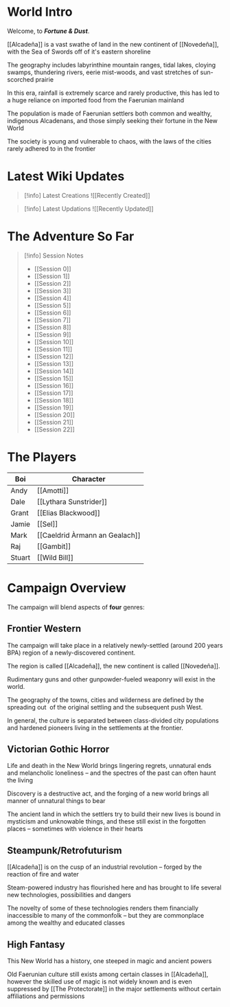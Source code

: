 
# World Intro

Welcome, to ***Fortune & Dust***.

[[Alcadeña]] is a vast swathe of land in the new continent of [[Novedeña]], with the Sea of Swords off of it's eastern shoreline

The geography includes labyrinthine mountain ranges, tidal lakes, cloying swamps, thundering rivers, eerie mist-woods, and vast stretches of sun-scorched prairie

In this era, rainfall is extremely scarce and rarely productive, this has led to a huge reliance on imported food from the Faerunian mainland

The population is made of Faerunian settlers both common and wealthy, indigenous Alcadenans, and those simply seeking their fortune in the New World

The society is young and vulnerable to chaos, with the laws of the cities rarely adhered to in the frontier

# Latest Wiki Updates

> [!info] Latest Creations
> ![[Recently Created]]


> [!info] Latest Updations
> ![[Recently Updated]]

# The Adventure So Far

> [!info] Session Notes
> - [[Session 0]]
> - [[Session 1]]
> - [[Session 2]]
> - [[Session 3]]
> - [[Session 4]]
> - [[Session 5]]
> - [[Session 6]]
> - [[Session 7]]
> - [[Session 8]]
> - [[Session 9]]
> - [[Session 10]]
> - [[Session 11]]
> - [[Session 12]]
> - [[Session 13]]
> - [[Session 14]]
> - [[Session 15]]
> - [[Session 16]]
> - [[Session 17]]
> - [[Session 18]]
> - [[Session 19]]
> - [[Session 20]]
> - [[Session 21]]
> - [[Session 22]]


# The Players

| Boi    | Character                      |
| ------ | ------------------------------ |
| Andy   | [[Amotti]]                     |
| Dale   | [[Lythara Sunstrider]]         |
| Grant  | [[Elias Blackwood]]            |
| Jamie  | [[Sel]]                        |
| Mark   | [[Caeldrid Àrmann an Gealach]] |
| Raj    | [[Gambit]]                     |
| Stuart | [[Wild Bill]]                  |

# Campaign Overview
The campaign will blend aspects of **four** genres:

## Frontier Western
The campaign will take place in a relatively newly-settled (around 200 years BPA) region of a newly-discovered continent.

The region is called [[Alcadeña]], the new continent is called [[Novedeña]].

Rudimentary guns and other gunpowder-fueled weaponry will exist in the world.

The geography of the towns, cities and wilderness are defined by the spreading out  of the original settling and the subsequent push West.

In general, the culture is separated between class-divided city populations and hardened pioneers living in the settlements at the frontier.

## Victorian Gothic Horror
Life and death in the New World brings lingering regrets, unnatural ends and melancholic loneliness – and the spectres of the past can often haunt the living

Discovery is a destructive act, and the forging of a new world brings all manner of unnatural things to bear

The ancient land in which the settlers try to build their new lives is bound in mysticism and unknowable things, and these still exist in the forgotten places – sometimes with violence in their hearts

## Steampunk/Retrofuturism
[[Alcadeña]] is on the cusp of an industrial revolution – forged by the reaction of fire and water

Steam-powered industry has flourished here and has brought to life several new technologies, possibilities and dangers

The novelty of some of these technologies renders them financially inaccessible to many of the commonfolk – but they are commonplace among the wealthy and educated classes

## High Fantasy
This New World has a history, one steeped in magic and ancient powers

Old Faerunian culture still exists among certain classes in [[Alcadeña]], however the skilled use of magic is not widely known and is even suppressed by [[The Protectorate]] in the major settlements without certain affiliations and permissions